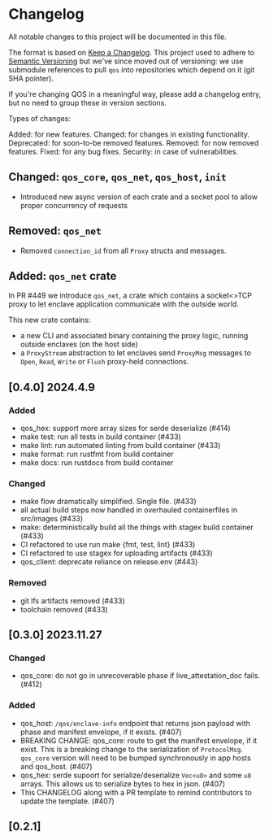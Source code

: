 # Changelog

All notable changes to this project will be documented in this file.

The format is based on [Keep a Changelog](https://keepachangelog.com/en/1.0.0/).
This project used to adhere to [Semantic Versioning](https://semver.org/spec/v2.0.0.html) but we've since
moved out of versioning: we use submodule references to pull `qos` into repositories which depend on it (git SHA pointer).

If you're changing QOS in a meaningful way, please add a changelog entry, but no need to group these in version sections.

Types of changes:

Added: for new features.
Changed: for changes in existing functionality.
Deprecated: for soon-to-be removed features.
Removed: for now removed features.
Fixed: for any bug fixes.
Security: in case of vulnerabilities.

## Changed: `qos_core`, `qos_net`, `qos_host`, `init`

- Introduced new async version of each crate and a socket pool to allow proper concurrency of requests

## Removed: `qos_net`

- Removed `connection_id` from all `Proxy` structs and messages.

## Added: `qos_net` crate

In PR #449 we introduce `qos_net`, a crate which contains a socket<>TCP proxy to let enclave application communicate with the outside world.

This new crate contains:

- a new CLI and associated binary containing the proxy logic, running outside enclaves (on the host side)
- a `ProxyStream` abstraction to let enclaves send `ProxyMsg` messages to `Open`, `Read`, `Write` or `Flush` proxy-held connections.

## [0.4.0] 2024.4.9

### Added

- qos_hex: support more array sizes for serde deserialize (#414)
- make test: run all tests in build container (#433)
- make lint: run automated linting from build container (#433)
- make format: run rustfmt from build container
- make docs: run rustdocs from build container

### Changed

- make flow dramatically simplified. Single file. (#433)
- all actual build steps now handled in overhauled containerfiles in src/images (#433)
- make: deterministically build all the things with stagex build container (#433)
- CI refactored to use run make {fmt, test, lint} (#433)
- CI refactored to use stagex for uploading artifacts (#433)
- qos_client: deprecate reliance on release.env (#443)

### Removed

- git lfs artifacts removed (#433)
- toolchain removed (#433)

## [0.3.0] 2023.11.27

### Changed

- qos_core: do not go in unrecoverable phase if live_attestation_doc fails. (#412)

### Added

- qos_host: `/qos/enclave-info` endpoint that returns json payload with phase and manifest envelope, if it exists. (#407)
- BREAKING CHANGE: qos_core: route to get the manifest envelope, if it exist. This is a breaking change to the serialization of `ProtocolMsg`. `qos_core` version will need to be bumped synchronously in app hosts and qos_host. (#407)
- qos_hex: serde supoort for serialize/deserialize `Vec<u8>` and some `u8` arrays. This allows us to serialize bytes to hex in json. (#407)
- This CHANGELOG along with a PR template to remind contributors to update the template. (#407)

## [0.2.1]

